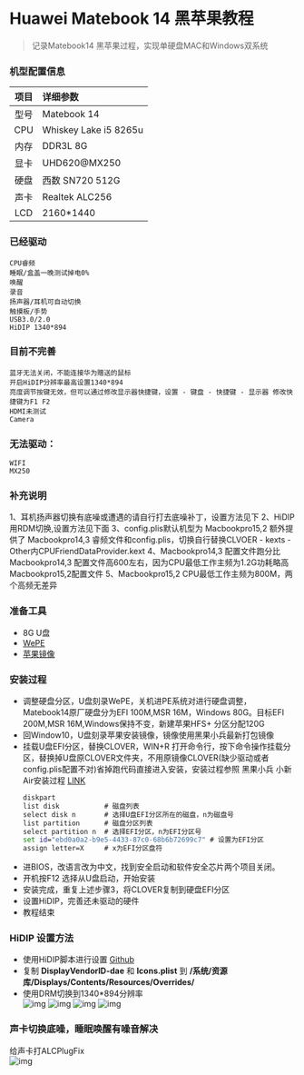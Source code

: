 # Huawei Matebook 14 黑苹果教程
>记录Matebook14 黑苹果过程，实现单硬盘MAC和Windows双系统

### 机型配置信息
| 项目 | 详细参数|
| :--: | :-------------------- |
| 型号 | Matebook 14    |
| CPU  | Whiskey Lake i5 8265u |
|内存| DDR3L 8G|
| 显卡 | UHD620@MX250|
| 硬盘 | 西数 SN720 512G|
| 声卡 | Realtek ALC256 |
|LCD| 2160*1440|

### 已经驱动
```
CPU睿频
睡眠/盒盖一晚测试掉电0%
唤醒
录音
扬声器/耳机可自动切换
触摸板/手势
USB3.0/2.0
HiDIP 1340*894
```
###  目前不完善
```
蓝牙无法关闭，不能连接华为赠送的鼠标
开启HiDIP分辨率最高设置1340*894
亮度调节按键无效，但可以通过修改显示器快捷键，设置 - 键盘 - 快捷键 - 显示器 修改快捷键为F1 F2
HDMI未测试
Camera
```
### 无法驱动：
```
WIFI
MX250
```
### 补充说明
1、耳机扬声器切换有底噪或遭遇的请自行打去底噪补丁，设置方法见下
2、HiDIP 用RDM切换,设置方法见下面
3、config.plis默认机型为 Macbookpro15,2 额外提供了 Macbookpro14,3 睿频文件和config.plis，切换自行替换CLVOER - kexts - Other内CPUFriendDataProvider.kext
4、Macbookpro14,3 配置文件跑分比Macbookpro14,3 配置文件高600左右，因为CPU最低工作主频为1.2G功耗略高Macbookpro15,2配置文件
5、Macbookpro15,2 CPU最低工作主频为800M，两个高频无差异

### 准备工具
* 8G U盘
* [WePE](http://www.wepe.com.cn/)
* [苹果镜像](blog.daliansky.net)
### 安装过程
* 调整硬盘分区，U盘刻录WePE，关机进PE系统对进行硬盘调整，Matebook14原厂硬盘分为EFI 100M,MSR 16M，Windows 80G。目标EFI 200M,MSR 16M,Windows保持不变，新建苹果HFS+ 分区分配120G
* 回Window10，U盘刻录苹果安装镜像，镜像使用黑果小兵最新打包镜像
* 挂载U盘EFI分区，替换CLOVER，WIN+R 打开命令行，按下命令操作挂载分区，替换掉U盘原CLOVER文件夹，不用原镜像CLOVER(缺少驱动或者config.plis配置不对)省掉跑代码直接进入安装，安装过程参照 黑果小兵 小新Air安装过程 [LINK](https://blog.daliansky.net/Lenovo-Xiaoxin-Air-13-macOS-Mojave-installation-tutorial.html)
  ```cmd
  diskpart
  list disk           # 磁盘列表
  select disk n       # 选择U盘EFI分区所在的磁盘，n为磁盘号
  list partition      # 磁盘分区列表
  select partition n  # 选择EFI分区，n为EFI分区号
  set id="ebd0a0a2-b9e5-4433-87c0-68b6b72699c7"	# 设置为EFI分区
  assign letter=X     # x为EFI分区盘符
  ```
* 进BIOS，改语言改为中文，找到安全启动和软件安全芯片两个项目关闭。
* 开机按F12 选择从U盘启动，开始安装
* 安装完成，重复上述步骤3，将CLOVER复制到硬盘EFI分区
* 设置HiDIP，完善还未驱动的硬件
* 教程结束

### HiDIP 设置方法
* 使用HiDIP脚本进行设置 [Github](https://github.com/xzhih/one-key-hidpi)  
* 复制 **DisplayVendorID-dae** 和 **Icons.plist** 到 **/系统/资源库/Displays/Contents/Resources/Overrides/**  
* 使用DRM切换到1340*894分辨率  
![img](/HiDPI/01.png)
![img](/HiDPI/02.png)
![img](/HiDPI/03.png)
![img](/HiDPI/04.png)

### 声卡切换底噪，睡眠唤醒有噪音解决
给声卡打ALCPlugFix  
![img](/ALC256修复耳机切换底噪问题/01.png)